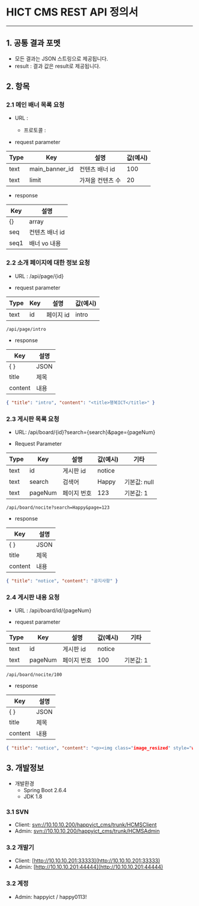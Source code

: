 # HICT CMS REST API 정의서

---

## 1. 공통 결과 포멧

- 모든 결과는 JSON 스트링으로 제공됩니다.
- result : 결과 값은 result로 제공됩니다.

## 2. 항목

### 2.1 메인 배너 목록 요청

- URL :

  - 프로토콜 :

- request parameter

| Type | Key            | 설명             | 값(예시) |
| ---- | -------------- | ---------------- | -------- |
| text | main_banner_id | 컨텐츠 배너 id   | 100      |
| text | limit          | 가져올 컨텐츠 수 | 20       |

- response

| Key  | 설명           |
| ---- | -------------- |
| {}   | array          |
| seq  | 컨텐츠 배너 id |
| seq1 | 배너 vo 내용   |

### 2.2 소개 페이지에 대한 정보 요청

<!-- 클라이언트에서 서버로 api 요청 시 -->
<!-- Json 형식으로 단일 페이지 내용 가져오기 -->

- URL : /api/page/{id}

- request parameter

| Type | Key | 설명      | 값(예시) |
| ---- | --- | --------- | -------- |
| text | id  | 페이지 id | intro    |

```
/api/page/intro
```

- response

| Key     | 설명 |
| ------- | ---- |
| { }     | JSON |
| title   | 제목 |
| content | 내용 |

```json
{ "title": "intro", "content": "<title>행복ICT</title>" }
```

### 2.3 게시판 목록 요청

<!-- 클라이언트에서 서버로 api 요청 시 -->
<!-- Json 배열로 게시판 목록 가져오기 -->

- URL: /api/board/{id}?search={search}&page={pageNum}

- Request Parameter

| Type | Key     | 설명        | 값(예시) | 기타         |
| ---- | ------- | ----------- | -------- | ------------ |
| text | id      | 게시판 id   | notice   |              |
| text | search  | 검색어      | Happy    | 기본값: null |
| text | pageNum | 페이지 번호 | 123      | 기본값: 1    |

```
/api/board/nocite?search=Happy&page=123
```

- response

| Key     | 설명 |
| ------- | ---- |
| { }     | JSON |
| title   | 제목 |
| content | 내용 |

```json
{ "title": "notice", "content": "공지사항" }
```

### 2.4 게시판 내용 요청

<!-- 클라이언트에서 서버로 api 요청 시 -->
<!-- Json 형식으로 게시판 내용 가져오기 -->

- URL : /api/board/id/{pageNum}

- request parameter

| Type | Key     | 설명        | 값(예시) | 기타      |
| ---- | ------- | ----------- | -------- | --------- |
| text | id      | 게시판 id   | notice   |           |
| text | pageNum | 페이지 번호 | 100      | 기본값: 1 |

```
/api/board/nocite/100
```

- response

| Key     | 설명 |
| ------- | ---- |
| { }     | JSON |
| title   | 제목 |
| content | 내용 |

```json
{ "title": "notice", "content": "<p><img class="image_resized" style="width:28.18%;" src="/liveFile/notice-edit/happyFileView.do?fileName=20220307000000ABCD.jpg"></p><p>&nbsp;</p>" }
```

## 3. 개발정보

- 개발환경
  - Spring Boot 2.6.4
  - JDK 1.8

### 3.1 SVN

- Client: [svn://10.10.10.200/happyict_cms/trunk/HCMSClient](svn://10.10.10.200/happyict_cms/trunk/HCMSClient)
- Admin: [svn://10.10.10.200/happyict_cms/trunk/HCMSAdmin](svn://10.10.10.200/happyict_cms/trunk/HCMSAdmin)

### 3.2 개발기

- Client: [http://10.10.10.201:33333](http://10.10.10.201:33333)
- Admin: [http://10.10.10.201:44444](http://10.10.10.201:44444)

### 3.2 계정

- Admin: happyict / happy0113!
